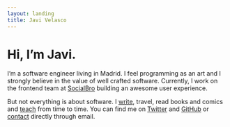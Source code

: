 ```yaml
---
layout: landing
title: Javi Velasco
---
```


# Hi, I’m Javi.

I’m a software engineer living in Madrid. I feel programming as an art and I strongly believe in the value of well crafted software. Currently, I work on the frontend team at [SocialBro](http://www.socialbro.com) building an awesome user experience.

But not everything is about software. I [write](http://javivelasco.com/blog), travel, read books and comics and [teach](http://www.ironhack.com) from time to time. You can find me on [Twitter](http://www.twitter.com/javivelasco) and [GitHub](http://www.github.com/javivelasco) or [contact](mailto:javier.velasco86@gmail.com) directly through email.
